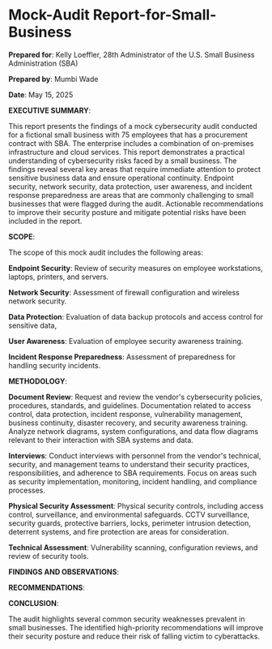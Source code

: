 # Mock-Audit Report-for-Small-Business 

**Prepared for**: Kelly Loeffler, 28th Administrator of the U.S. Small Business Administration (SBA)

**Prepared by**: Mumbi Wade

**Date**: May 15, 2025

**EXECUTIVE SUMMARY**:

This report presents the findings of a mock cybersecurity audit conducted for a fictional small business with 75 employees that has a procurement contract with SBA. The enterprise includes a combination of on-premises infrastructure and cloud services. This report demonstrates a practical understanding of cybersecurity risks faced by a small business. The findings reveal several key areas that require immediate attention to protect sensitive business data and ensure operational continuity. Endpoint security, network security, data protection, user awareness, and incident response preparedness are areas that are commonly challenging to small businesses that were flagged during the audit. Actionable recommendations to improve their security posture and mitigate potential risks have been included in the report. 

**SCOPE**: 

The scope of this mock audit includes the following areas:

**Endpoint Security**: Review of security measures on employee workstations, laptops, printers, and servers. 

**Network Security**: Assessment of firewall configuration and wireless network security. 

**Data Protection**: Evaluation of data backup protocols and access control for sensitive data,

**User Awareness**: Evaluation of employee security awareness training. 

**Incident Response Preparedness**: Assessment of preparedness for handling security incidents. 

**METHODOLOGY**:

**Document Review**: Request and review the vendor's cybersecurity policies, procedures, standards, and guidelines. Documentation related to access control, data protection, incident response, 
  vulnerability management, business continuity, disaster recovery, and security awareness training. Analyze network diagrams, system configurations, and data flow diagrams relevant to their 
  interaction with SBA systems and data. 

**Interviews**: Conduct interviews with personnel from the vendor's technical, security, and management teams to understand their security practices, responsibilities, and adherence to SBA 
  requirements. Focus on areas such as security implementation, monitoring, incident handling, and compliance processes. 

**Physical Security Assessment**: Physical security controls, including access control, surveillance, and environmental safeguards. CCTV surveillance, security guards, protective barriers, locks, 
  perimeter intrusion detection, deterrent systems, and fire protection are areas for consideration. 

**Technical Assessment**: Vulnerability scanning, configuration reviews, and review of security tools. 

**FINDINGS AND OBSERVATIONS**:

**RECOMMENDATIONS**:

**CONCLUSION**:

The audit highlights several common security weaknesses prevalent in small businesses. The identified high-priority recommendations will improve their security posture and reduce their risk of falling victim to cyberattacks.












